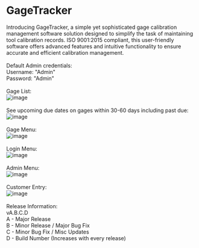 # GageTracker
Introducing GageTracker, a simple yet sophisticated gage calibration management software solution designed to simplify the task of maintaining tool calibration records. ISO 9001:2015 compliant, this user-friendly software offers advanced features and intuitive functionality to ensure accurate and efficient calibration management. <br>
<br>
Default Admin credentials:<br>
Username: "Admin"<br>
Password: "Admin"<br>
<br>
Gage List:<br>
![image](https://github.com/user-attachments/assets/bfa514b1-04c9-4a7f-bc0c-ffcfd0c9378d)
<br>
<br>
See upcoming due dates on gages within 30-60 days including past due:<br>
![image](https://github.com/alexfare/GageTracker/assets/40654995/1a3e669e-0059-4cda-b593-769fa2ca2b22)
<br>
<br>
Gage Menu:<br>
![image](https://github.com/alexfare/GageTracker/assets/40654995/338c9a59-aaac-4704-9a69-87de86947607)
<br>
<br>
Login Menu:<br>
![image](https://github.com/alexfare/GageTracker/assets/40654995/17aeb870-e7b0-4b48-9363-01fa87fb9dd8)
<br>
<br>
Admin Menu:<br>
![image](https://github.com/user-attachments/assets/8e5589c0-862c-471b-8f38-519656b1451a)
<br>
<br>
Customer Entry:<br>
![image](https://github.com/alexfare/GageTracker/assets/40654995/901dc06f-c349-4789-9893-609d27356fed)
<br>
<br>
Release Information:<br>
vA.B.C.D<br>
A - Major Release<br>
B - Minor Release / Major Bug Fix<br>
C - Minor Bug Fix / Misc Updates<br>
D - Build Number (Increases with every release)<br>
